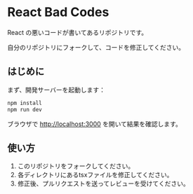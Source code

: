 # React Bad Codes

React の悪いコードが書いてあるリポジトリです。

自分のリポジトリにフォークして、コードを修正してください。

## はじめに

まず、開発サーバーを起動します：

```bash
npm install
npm run dev
```

ブラウザで [http://localhost:3000](http://localhost:3000) を開いて結果を確認します。

## 使い方

1. このリポジトリをフォークしてください。
2. 各ディレクトリにあるtsxファイルを修正してください。
3. 修正後、プルリクエストを送ってレビューを受けてください。
